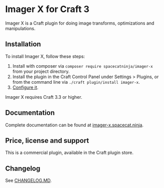 Imager X for Craft 3
====================
Imager X is a Craft plugin for doing image transforms, optimizations and manipulations.

Installation
------------
To install Imager X, follow these steps:

1. Install with composer via `composer require spacecatninja/imager-x` from your project directory.
2. Install the plugin in the Craft Control Panel under Settings > Plugins, or from the command line via `./craft plugin/install imager-x`.
3. [Configure it](http://imager-x.spacecat.ninja/configuration.html).

Imager X requires Craft 3.3 or higher. 

Documentation
-------------
Complete documentation can be found at [imager-x.spacecat.ninja](http://imager-x.spacecat.ninja/).


Price, license and support
--------------------------
This is a commercial plugin, available in the Craft plugin store. 


Changelog
---------
See [CHANGELOG.MD](https://raw.githubusercontent.com/spacecatninja/craft-imager-x/master/CHANGELOG.md).
